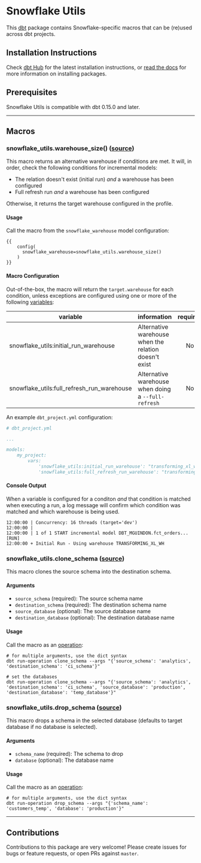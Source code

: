 # Snowflake Utils

This [dbt](https://github.com/fishtown-analytics/dbt) package contains Snowflake-specific macros that can be (re)used across dbt projects.

## Installation Instructions
Check [dbt Hub](https://hub.getdbt.com/fishtown-analytics/snowflake_utils/latest/) for the latest installation instructions, or [read the docs](https://docs.getdbt.com/docs/package-management) for more information on installing packages.

## Prerequisites
Snowflake Utils is compatible with dbt 0.15.0 and later.

----

## Macros

### snowflake_utils.warehouse_size() ([source](macros/warehouse_size.sql))
This macro returns an alternative warehouse if conditions are met. It will, in order, check the following conditions for incremental models:

- The relation doesn't exist (initial run) _and_ a warehouse has been configured
- Full refresh run _and_ a warehouse has been configured

Otherwise, it returns the target warehouse configured in the profile.

#### Usage

Call the macro from the `snowflake_warehouse` model configuration:
```
{{ 
    config(
      snowflake_warehouse=snowflake_utils.warehouse_size()
    )
}}
```

#### Macro Configuration

Out-of-the-box, the macro will return the `target.warehouse` for each condition, unless exceptions are configured using one or more of the following [variables](https://docs.getdbt.com/docs/using-variables):

| variable | information | required |
|----------|-------------|:--------:|
|snowflake_utils:initial_run_warehouse|Alternative warehouse when the relation doesn't exist|No|
|snowflake_utils:full_refresh_run_warehouse|Alternative warehouse when doing a `--full-refresh`|No|

An example `dbt_project.yml` configuration:

```yml
# dbt_project.yml

...

models:
    my_project:
        vars:
            'snowflake_utils:initial_run_warehouse': "transforming_xl_wh"
            'snowflake_utils:full_refresh_run_warehouse': "transforming_xl_wh"


```

#### Console Output

When a variable is configured for a conditon _and_ that condition is matched when executing a run, a log message will confirm which condition was matched and which warehouse is being used.

```
12:00:00 | Concurrency: 16 threads (target='dev')
12:00:00 | 
12:00:00 | 1 of 1 START incremental model DBT_MGUINDON.fct_orders... [RUN]
12:00:00 + Initial Run - Using warehouse TRANSFORMING_XL_WH
```

### snowflake_utils.clone_schema ([source](macros/clone_schema.sql))
This macro clones the source schema into the destination schema.

#### Arguments
* `source_schema` (required): The source schema name
* `destination_schema` (required): The destination schema name
* `source_database` (optional): The source database name
* `destination_database` (optional): The destination database name

#### Usage

Call the macro as an [operation](https://docs.getdbt.com/docs/using-operations):

```
# for multiple arguments, use the dict syntax
dbt run-operation clone_schema --args "{'source_schema': 'analytics', 'destination_schema': 'ci_schema'}"

# set the databases
dbt run-operation clone_schema --args "{'source_schema': 'analytics', 'destination_schema': 'ci_schema', 'source_database': 'production', 'destination_database': 'temp_database'}"
```

### snowflake_utils.drop_schema ([source](macros/drop_schema.sql))
This macro drops a schema in the selected database (defaults to target database if no database is selected).

#### Arguments
* `schema_name` (required): The schema to drop
* `database` (optional): The database name

#### Usage

Call the macro as an [operation](https://docs.getdbt.com/docs/using-operations):

```
# for multiple arguments, use the dict syntax
dbt run-operation drop_schema --args "{'schema_name': 'customers_temp', 'database': 'production'}"
```

----

## Contributions
Contributions to this package are very welcome! Please create issues for bugs or feature requests, or open PRs against `master`.
